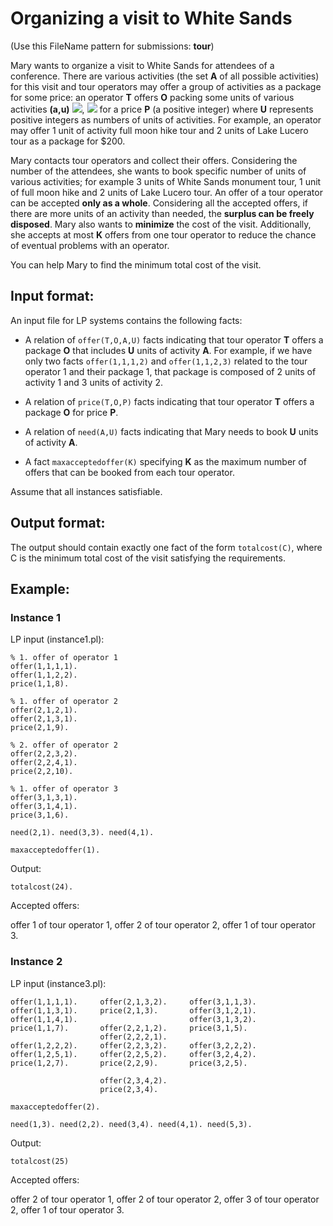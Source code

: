 # Organizing a visit to White Sands

(Use this FileName pattern for submissions: __tour__) 

Mary wants to organize a visit to White Sands for attendees of a
conference.  There are various activities (the set __A__ of all
possible activities) for this visit and tour operators may offer a
group of activities as a package for some price: an operator __T__
offers __O__ packing some units of various activities __(a,u)__
![](https://latex.codecogs.com/svg.latex?$a&space;\in&space;A$),
![](https://latex.codecogs.com/svg.latex?u&space;\in&space;U) for a
price __P__ (a positive integer) where __U__ represents positive
integers as numbers of units of activities.  For example, an operator
may offer 1 unit of activity full moon hike tour and 2 units of Lake
Lucero tour as a package for $200.

Mary contacts tour operators and collect their offers.  Considering
the number of the attendees, she wants to book specific number of
units of various activities; for example 3 units of White Sands
monument tour, 1 unit of full moon hike and 2 units of Lake Lucero
tour.  An offer of a tour operator can be accepted __only as a
whole__.  Considering all the accepted offers, if there are more units
of an activity than needed, the __surplus can be freely disposed__.
Mary also wants to __minimize__ the cost of the visit.  Additionally,
she accepts at most __K__ offers from one tour operator to reduce the
chance of eventual problems with an operator.

You can help Mary to find the minimum total cost of the visit.

## Input format:

An input file for LP systems contains the following facts:

- A relation of `offer(T,O,A,U)` facts indicating that tour operator
  __T__ offers a package __O__ that includes __U__ units of activity
  __A__.  For example, if we have only two facts `offer(1,1,1,2)` and
  `offer(1,1,2,3)` related to the tour operator 1 and their package 1,
  that package is composed of 2 units of activity 1 and 3 units of
  activity 2.

- A relation of `price(T,O,P)` facts indicating that tour operator
  __T__ offers a package __O__ for price __P__.

- A relation of `need(A,U)` facts indicating that Mary needs to book
  __U__ units of activity __A__.

- A fact `maxacceptedoffer(K)` specifying __K__ as the maximum number
  of offers that can be booked from each tour operator.

Assume that all instances satisfiable.

## Output format:

The output should contain exactly one fact of the form `totalcost(C)`,
where C is the minimum total cost of the visit satisfying the
requirements.

## Example:

### Instance 1

LP input (instance1.pl):

```
% 1. offer of operator 1
offer(1,1,1,1).         
offer(1,1,2,2).         
price(1,1,8).           
                        
% 1. offer of operator 2
offer(2,1,2,1).         
offer(2,1,3,1).         
price(2,1,9).           
                        
% 2. offer of operator 2
offer(2,2,3,2).         
offer(2,2,4,1).         
price(2,2,10).          
                        
% 1. offer of operator 3
offer(3,1,3,1).         
offer(3,1,4,1).         
price(3,1,6).           
                        
need(2,1). need(3,3). need(4,1).
                              
maxacceptedoffer(1).          
```

Output:

```
totalcost(24).
```
                   
Accepted offers: 

offer 1 of tour operator 1,
offer 2 of tour operator 2,
offer 1 of tour operator 3.


### Instance 2

LP input (instance3.pl):

```
offer(1,1,1,1).     offer(2,1,3,2).     offer(3,1,1,3).
offer(1,1,3,1).     price(2,1,3).       offer(3,1,2,1).
offer(1,1,4,1).                         offer(3,1,3,2).
price(1,1,7).       offer(2,2,1,2).     price(3,1,5).
                    offer(2,2,2,1).     
offer(1,2,2,2).     offer(2,2,3,2).     offer(3,2,2,2).
offer(1,2,5,1).     offer(2,2,5,2).     offer(3,2,4,2).
price(1,2,7).       price(2,2,9).       price(3,2,5).
                    
                    offer(2,3,4,2).
                    price(2,3,4).

maxacceptedoffer(2).

need(1,3). need(2,2). need(3,4). need(4,1). need(5,3).
```

Output:

```
totalcost(25)
```

Accepted offers: 

offer 2 of tour operator 1,
offer 2 of tour operator 2,
offer 3 of tour operator 2,
offer 1 of tour operator 3.

